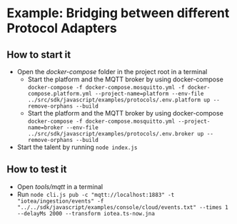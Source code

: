 <!---
  Copyright (c) 2021 Bosch.IO GmbH

  This Source Code Form is subject to the terms of the Mozilla Public
  License, v. 2.0. If a copy of the MPL was not distributed with this
  file, You can obtain one at https://mozilla.org/MPL/2.0/.

  SPDX-License-Identifier: MPL-2.0
-->

# Example: Bridging between different Protocol Adapters

## How to start it

- Open the _docker-compose_ folder in the project root in a terminal
  - Start the platform and the MQTT broker by using docker-compose `docker-compose -f docker-compose.mosquitto.yml -f docker-compose.platform.yml --project-name=platform --env-file ../src/sdk/javascript/examples/protocols/.env.platform up --remove-orphans --build`<br>
  - Start the platform and the MQTT broker by using docker-compose `docker-compose -f docker-compose.mosquitto.yml --project-name=broker --env-file ../src/sdk/javascript/examples/protocols/.env.broker up --remove-orphans --build`
- Start the talent by running `node index.js`

## How to test it

- Open _tools/mqtt_ in a terminal
- Run `node cli.js pub -c "mqtt://localhost:1883" -t "iotea/ingestion/events" -f "../../sdk/javascript/examples/console/cloud/events.txt" --times 1 --delayMs 2000 --transform iotea.ts-now.jna`
